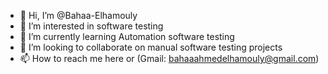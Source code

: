 - 👋 Hi, I’m @Bahaa-Elhamouly
- 👀 I’m interested in software testing 
- 🌱 I’m currently learning Automation software testing 
- 💞️ I’m looking to collaborate on manual software testing projects
- 📫 How to reach me here or (Gmail: bahaaahmedelhamouly@gmail.com)

<!---
Bahaa-tester/Bahaa-tester is a ✨ special ✨ repository because its `README.md` (this file) appears on your GitHub profile.
You can click the Preview link to take a look at your changes.
--->
